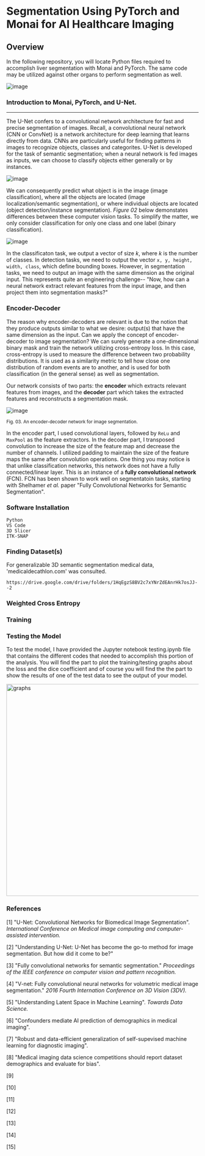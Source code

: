 # Segmentation Using PyTorch and Monai for AI Healthcare Imaging

Overview
-------------------------------------------------
In the following repository, you will locate Python files required to accomplish liver segmentation with Monai and PyTorch. The same code may be utilized against other organs to perform segmentation as well. 

![image](https://github.com/aliamrod/PyTorch-and-Monai-for-AI-Healthcare-Imaging/assets/62684338/d2f132e5-09c0-42bc-96fb-0d4bb19c067f)

### Introduction to Monai, PyTorch, and U-Net.
-------------------------------------------------
The U-Net confers to a convolutional network architecture for fast and precise segmentation of images. Recall, a convolutional neural network (CNN or ConvNet) is a network 
architecture for deep learning that learns directly from data. CNNs are particularly useful for finding patterns in images to recognize objects, classes and categorites.
U-Net is developed for the task of semantic segmentation; when a neural network is fed images as inputs, we can choose to classify objects either generally or by instances. 

![image](https://github.com/aliamrod/PyTorch-and-Monai-for-AI-Healthcare-Imaging/assets/62684338/82fe8a8b-0c2a-4faf-bca9-d1cdd7d5454d)


We can consequently predict what object is in the image (image classification), where all the objects are located (image localization/semantic segmentation), or where
individual objects are located (object detection/instance segmentation). _Figure 02_ below demonstates differences between these computer vision tasks. To simplify 
the matter, we only consider classification for only one class and one label (binary classification). 


![image](https://github.com/aliamrod/PyTorch-and-Monai-for-AI-Healthcare-Imaging/assets/62684338/b685165b-7d3f-46ad-999b-cd47b2e8fc6a)


In the classificaton task, we output a vector of size _k_, where _k_ is the number of classes. In detection tasks, we need to output the vector `x, y, height, width, class`, which define bounding boxes. However, in segmentation tasks, we need to output an image with the same dimension as the original input. This represents quite an engineering challenge-- "Now, how can a neural network extract relevant features from the input image, and then project them into segmentation masks?"

### Encoder-Decoder
The reason why encoder-decoders are relevant is due to the notion that they produce outputs similar to what we desire: output(s) that have the same dimension as the input. Can we apply the concept of encoder-decoder to image segmentation? We can surely generate a one-dimensional binary mask and train the network utilizing cross-entropy loss. In this case, cross-entropy is used to measure the difference between two probability distributions. It is used as a similarity metric to tell how close one distribution of random events are to another, and is used for both classification (in the general sense) as well as segmentation.

Our network consists of two parts: the **encoder** which extracts relevant features from images, and the **decoder** part which takes the extracted features and reconstructs a segmentation mask. 


![image](https://github.com/aliamrod/PyTorch-and-Monai-for-AI-Healthcare-Imaging/assets/62684338/1747c48f-3140-4e86-b98a-ddbbdb1302a5)

<sub>Fig. 03. An encoder-decoder network for image segmentation.</sub>

In the encoder part, I used convolutional layers, followed by `ReLu` and `MaxPool` as the feature extractors. In the decoder part, I transposed convolution to increase the size of the feature map and decrease the number of channels. I utilized padding to maintain the size of the feature maps the same after convolution operations. One thing you may notice is that unlike classification networks, this network does not have a fully connected/linear layer. This is an instance of a **fully convolutional network** (FCN). FCN has been shown to work well on segmentatoin tasks, starting with Shelhamer _et al._ paper "Fully Convolutional Networks for Semantic Segmentation". 



### Software Installation
```
Python
VS Code
3D Slicer
ITK-SNAP
```


### Finding Dataset(s)
For generalizable 3D semantic segmentation medical data, 'medicaldecathlon.com' was consulted. 
```
https://drive.google.com/drive/folders/1HqEgzS8BV2c7xYNrZdEAnrHk7osJJ--2
```




### Weighted Cross Entropy


### Training


### Testing the Model
To test the model, I have provided the Jupyter notebook testing.ipynb file that contains the different codes that needed to accomplish this portion of the analysis. You will find the part to plot the training/testing graphs about the loss and the dice coefficient and of course you will find the the part to show the results of one of the test data to see the output of your model.

<img width="554" alt="graphs" src="https://github.com/aliamrod/PyTorch-and-Monai-for-AI-Healthcare-Imaging/assets/62684338/89a0a6a8-d6bb-4cee-a0fd-0aa2ac7e610b">





### References

[1] "U-Net: Convolutional Networks for Biomedical Image Segmentation". _International Conference on Medical image computing and computer-assisted intervention._

[2] "Understanding U-Net: U-Net has become the go-to method for image segmentation. But how did it come to be?"

[3] "Fully convolutional networks for semantic segmentation." _Proceedings of the IEEE conference on computer vision and pattern recognition._ 

[4] "V-net: Fully convolutional neural networks for volumetric medical image segmentation." _2016 Fourth Internation Conference on 3D Vision (3DV)._

[5] "Understanding Latent Space in Machine Learning". _Towards Data Science._

[6] "Confounders mediate AI prediction of demographics in medical imaging". 

[7] "Robust and data-efficient generalization of self-supevised machine learning for diagnostic imaging".

[8] "Medical imaging data science competitions should report dataset demographics and evaluate for bias".

[9]

[10]

[11]

[12]

[13]

[14]

[15]

